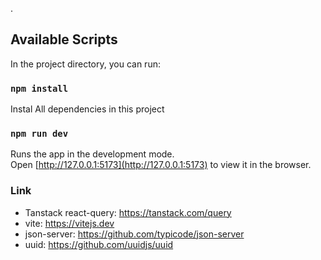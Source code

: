 .


## Available Scripts

In the project directory, you can run:

### `npm install`

Instal All dependencies in this project

### `npm run dev`

Runs the app in the development mode.<br />
Open [http://127.0.0.1:5173](http://127.0.0.1:5173) to view it in the browser.

### Link

- Tanstack react-query: https://tanstack.com/query
- vite: https://vitejs.dev
- json-server: https://github.com/typicode/json-server
- uuid: https://github.com/uuidjs/uuid

